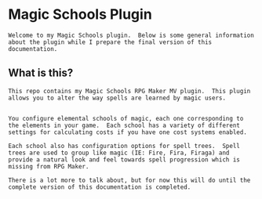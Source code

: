 # Magic Schools Plugin
 	Welcome to my Magic Schools plugin.  Below is some general information about the plugin while I prepare the final version of this documentation.


## What is this?
	This repo contains my Magic Schools RPG Maker MV plugin.  This plugin allows you to alter the way spells are learned by magic users.


	You configure elemental schools of magic, each one corresponding to the elements in your game.  Each school has a variety of different settings for calculating costs if you have one cost systems enabled.

	Each school also has configuration options for spell trees.  Spell trees are used to group like magic (IE: Fire, Fira, Firaga) and provide a natural look and feel towards spell progression which is missing from RPG Maker.

	There is a lot more to talk about, but for now this will do until the complete version of this documentation is completed.
